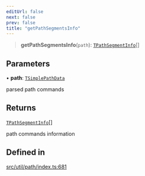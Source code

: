 ```yaml
---
editUrl: false
next: false
prev: false
title: "getPathSegmentsInfo"
---
```


> **getPathSegmentsInfo**(`path`): [`TPathSegmentInfo`](/api/namespaces/util/type-aliases/tpathsegmentinfo/)[]

## Parameters

• **path**: [`TSimplePathData`](/api/namespaces/util/type-aliases/tsimplepathdata/)

parsed path commands

## Returns

[`TPathSegmentInfo`](/api/namespaces/util/type-aliases/tpathsegmentinfo/)[]

path commands information

## Defined in

[src/util/path/index.ts:681](https://github.com/fabricjs/fabric.js/blob/v6.0.0-rc4/src/util/path/index.ts#L681)
